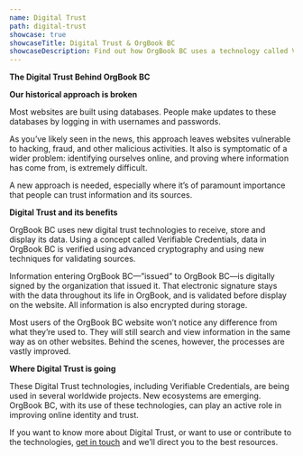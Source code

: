 ```yaml
---
name: Digital Trust
path: digital-trust
showcase: true
showcaseTitle: Digital Trust & OrgBook BC
showcaseDescription: Find out how OrgBook BC uses a technology called Verifiable Credentials to make its information trustworthy and of a verifiable origin.
---
```


**The Digital Trust Behind OrgBook BC**

**Our historical approach is broken**

Most websites are built using databases. People make updates to these databases by logging in with usernames and passwords.

As you’ve likely seen in the news, this approach leaves websites vulnerable to hacking, fraud, and other malicious activities. It also is symptomatic of a wider problem: identifying ourselves online, and proving where information has come from, is extremely difficult.

A new approach is needed, especially where it’s of paramount importance that people can trust information and its sources.

**Digital Trust and its benefits**

OrgBook BC uses new digital trust technologies to receive, store and display its data. Using a concept called Verifiable Credentials, data in OrgBook BC is verified using advanced cryptography and using new techniques for validating sources.

Information entering OrgBook BC—”issued” to OrgBook BC—is digitally signed by the organization that issued it. That electronic signature stays with the data throughout its life in OrgBook, and is validated before display on the website. All information is also encrypted during storage.

Most users of the OrgBook BC website won’t notice any difference from what they’re used to. They will still search and view information in the same way as on other websites. Behind the scenes, however, the processes are vastly improved.

**Where Digital Trust is going**

These Digital Trust technologies, including Verifiable Credentials, are being used in several worldwide projects. New ecosystems are emerging. OrgBook BC, with its use of these technologies, can play an active role in improving online identity and trust.

If you want to know more about Digital Trust, or want to use or contribute to the technologies, [get in touch](/contact) and we’ll direct you to the best resources.